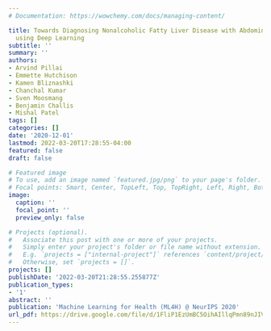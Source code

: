 ```yaml
---
# Documentation: https://wowchemy.com/docs/managing-content/

title: Towards Diagnosing Nonalcoholic Fatty Liver Disease with Abdominal MRI Data
  using Deep Learning
subtitle: ''
summary: ''
authors:
- Arvind Pillai
- Emmette Hutchison
- Kamen Bliznashki
- Chanchal Kumar
- Sven Moosmang
- Benjamin Challis
- Mishal Patel
tags: []
categories: []
date: '2020-12-01'
lastmod: 2022-03-20T17:28:55-04:00
featured: false
draft: false

# Featured image
# To use, add an image named `featured.jpg/png` to your page's folder.
# Focal points: Smart, Center, TopLeft, Top, TopRight, Left, Right, BottomLeft, Bottom, BottomRight.
image:
  caption: ''
  focal_point: ''
  preview_only: false

# Projects (optional).
#   Associate this post with one or more of your projects.
#   Simply enter your project's folder or file name without extension.
#   E.g. `projects = ["internal-project"]` references `content/project/deep-learning/index.md`.
#   Otherwise, set `projects = []`.
projects: []
publishDate: '2022-03-20T21:28:55.255877Z'
publication_types:
- '1'
abstract: ''
publication: 'Machine Learning for Health (ML4H) @ NeurIPS 2020'
url_pdf: https://drive.google.com/file/d/1FliP1EzUmBC5OihAIllqPmn89nJIVDbI/view
---
```

